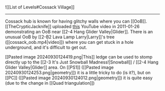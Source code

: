 ![[List of Levels#Cossack Village]]

---
Cossack hub is known for having glitchy walls where you can [[OoB]]. [[TheCrypticJacknife]] uploaded [this](https://youtu.be/d5pRPYWzC94) YouTube video in 2011-01-26 demonstrating an OoB near [[2-4 Hang Glider Valley|Glider]]. There is an unusual OoB by [[2-B2 Lava Lamp Larry|Larry]]'s tree ([[cossack_oob.mp4|video]]) where you can get stuck in a hole underground, and it's difficult to get out.

[[Pasted image 20240930124419.png|This]] ledge can be used to stomp directly up to the [[2-3 It's Just Snowball Madness!|Snowball]] / [[2-4 Hang Glider Valley|Glider]] area. On [[PS1]] ([[Pasted image 20240930124253.png|geometry]]) it is a little tricky to do (is it?), but on [[PC]] ([[Pasted image 20240930124012.png|geometry]]) it is quite easy (due to the change in [[Quad triangulation]])